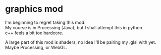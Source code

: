 # graphics mod
I'm beginning to regret taking this mod.  
My course is in Processing (Java), but I shall attempt this in python.  
c++ feels a bit too hardcore.

A large part of this mod is shaders, no idea I'll be pairing my .glsl with yet. Maybe Processing, or WebGL.
